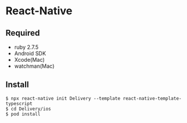 # React-Native

## Required

- ruby 2.7.5
- Android SDK
- Xcode(Mac)
- watchman(Mac)

## Install

```
$ npx react-native init Delivery --template react-native-template-typescript
$ cd Delivery/ios
$ pod install
```
